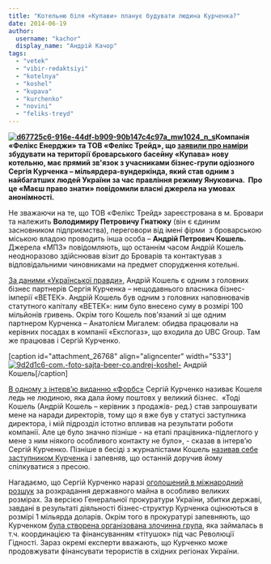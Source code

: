 ```yaml
---
title: "Котельню біля «Купави» планує будувати людина Курченка?"
date: 2014-06-19
author: 
  username: "kachor"
  display_name: "Андрій Качор"
tags: 
  - "vetek"
  - "vibir-redaktsiyi"
  - "kotelnya"
  - "koshel"
  - "kupava"
  - "kurchenko"
  - "novini"
  - "feliks-treyd"
---
```


**[![d67725c6-916e-44df-b909-90b147c4c97a_mw1024_n_s](https://mpz.brovary.org/wp-content/uploads/2014/06/d67725c6-916e-44df-b909-90b147c4c97a_mw1024_n_s.jpg)](https://mpz.brovary.org/wp-content/uploads/2014/06/d67725c6-916e-44df-b909-90b147c4c97a_mw1024_n_s.jpg)Компанія «Фелікс Енерджи» та ТОВ «Фелікс Трейд», що [заявили про наміри](https://mpz.brovary.org/kupavu-ta-brovarsku-rayonnu-likarnyu-hochut-opalyuvati-drovami/) збудувати на території броварського басейну «Купава» нову котельню, має прямий зв'язок з учасниками бізнес-групи одіозного Сергія Курченка – мільярдера-вундеркінда, який став одним з найбагатших людей України за час правління режиму Януковича.  Про це «Маєш право знати» повідомили власні джерела на умовах анонімності.**

Не зважаючи на те, що ТОВ «Фелікс Трейд» зареєстрована в м. Бровари та належить **Володимиру Петровичу Гнатюку** (він є єдиним засновником підприємства), переговори від імені фірми  з броварською міською владою проводить інша особа – **Андрій Петрович Кошель.** Джерела «МПЗ» повідомляють, що останнім часом Андрій Кошель неодноразово здійснював візит до Броварів та контактував з відповідальними чиновниками на предмет спорудження котельні.

[За даними «Української правди»](http://www.pravda.com.ua/articles/2013/03/12/6985342/), Андрій Кошель є одним з головних бізнес партнерів Сергія Курченка – нещодавнього власника бізнес-імперії «ВЕТЕК». Андрій Кошель був одним з головних наповнювачів статутного капіталу «ВЕТЕК»: ним було внесено суму в розмірі 100 мільйонів гривень. Окрім того Кошель пов'язаний зі ще одним партнером Курченка – Анатолієм Мигалем: обидва працювали на керівних посадах в компанії «Експогаз», що входила до UBC Group. Там же працював і Сергій Курченко.

\[caption id="attachment\_26768" align="aligncenter" width="533"\][![9d2d1c6-com.-foto-sajta-beer-co.andrej-koshel-](https://mpz.brovary.org/wp-content/uploads/2014/06/9d2d1c6-com.-foto-sajta-beer-co.andrej-koshel-.jpg)](https://mpz.brovary.org/wp-content/uploads/2014/06/9d2d1c6-com.-foto-sajta-beer-co.andrej-koshel-.jpg) Андрій Кошель\[/caption\]

[В одному з інтерв’ю виданню «Форбс»](http://tyzhden.ua/News/83360) Сергій Курченко називає Кошеля ледь не людиною, яка дала йому поштовх у великий бізнес.  «Тоді Кошель (Андрій Кошель – керівник з продажів- ред.) став запрошувати мене на наради директорів, тому що я вже був у статусі заступника директора, і мій підрозділ істотно впливав на результати роботи компанії. Але це було значно пізніше - на етапі працівника-підлеглого у мене з ним ніякого особливого контакту не було», - сказав в інтерв’ю Сергій Курченко. Пізніше в бесіді з журналістами Кошель [називав себе заступником Курченка](http://forbes.ua/magazine/forbes/1357212-zakadrovaya-politika) і запевняв, що останній доручив йому спілкуватися з пресою.

Нагадаємо, що Сергій Курченко наразі [оголошений в міжнародний розшук](http://news.liga.net/ua/news/politics/1471554-kurchenko_ogolosheniy_u_m_zhnarodniy_rozshuk_genprokuratura.htm) за розкрадання державного майна в особливо великих розмірах. За версією Генеральної прокуратури України, збитки державі, завдані в результаті діяльності бізнес-структур Курченка оцінюються в розмірі 1 мільярда доларів. Окрім того в прокуратурі запевняють, що Курченком [була створена організована злочинна група](http://tsn.ua/politika/zlochinna-organizaciya-kurchenka-finansuvala-titushok-gpu-341558.html), яка займалась в т.ч. координацією та фінансуванням «тітушок» під час Революції Гідності. Зараз окремі експерти вважають, що Курченко може продовжувати фінансувати терористів в східних регіонах України.

